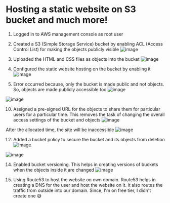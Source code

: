 # Hosting a static website on S3 bucket and much more!

1. Logged in to AWS management console as root user
2. Created a S3 (Simple Storage Service) bucket by enabling ACL (Access Control List) for making the objects publicly visible
![image](https://github.com/user-attachments/assets/5a44fd5e-f892-4226-84cc-8e067afd3523)

4. Uploaded the HTML and CSS files as objects into the bucket
![image](https://github.com/user-attachments/assets/7751b5ee-26be-4110-a536-5a31cbb9dd07)

6. Configured the static website hosting on the bucket by enabling it
![image](https://github.com/user-attachments/assets/5b7555a3-a257-4754-a093-e60c6c77fca8)

8. Error occurred because, only the bucket is made public and not objects. So, objects are made publicly accessible too
![image](https://github.com/user-attachments/assets/fa2065bf-aaf0-4d7a-acf8-c97629056b0b)

![image](https://github.com/user-attachments/assets/1ed85ae4-ac98-4c41-8a0f-08996d0114a0)

10. Assigned a pre-signed URL for the objects to share them for particular users for a particular time. This removes the task of changing the overall access settings of the bucket and objects
![image](https://github.com/user-attachments/assets/106c7f59-317d-4c67-99b3-1c7faf9825a1)

After the allocated time, the site will be inaccessible
![image](https://github.com/user-attachments/assets/59b5deec-6880-47d0-9973-4847902ac474)

12. Added a bucket policy to secure the bucket and its objects from deletion
![image](https://github.com/user-attachments/assets/eaee5130-f688-4214-856c-8eb5b5e08660)

![image](https://github.com/user-attachments/assets/9922c073-fc61-42cb-b824-6559c27a6aeb)

14. Enabled bucket versioning. This helps in creating versions of buckets when the objects inside it are changed
![image](https://github.com/user-attachments/assets/6cba6833-f817-426e-bc66-2b3232f9caa4)

16. Using Route53 to host the website on own domain. Route53 helps in creating a DNS for the user and host the website on it. It also routes the traffic from outside into our domain. Since, I'm on free tier, I didn't create one 😅
